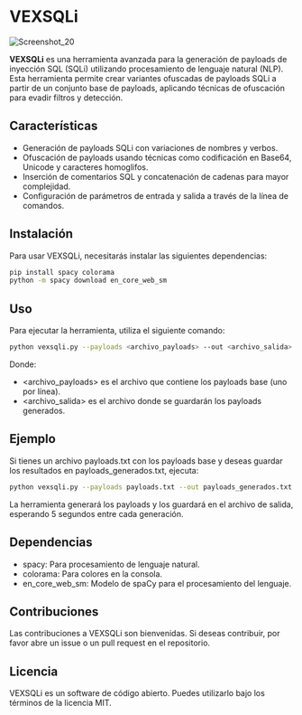 # VEXSQLi

![Screenshot_20](https://github.com/user-attachments/assets/755ab8a1-04f7-455d-8590-c7dd3afc50cb)

**VEXSQLi** es una herramienta avanzada para la generación de payloads de inyección SQL (SQLi) utilizando procesamiento de lenguaje natural (NLP). Esta herramienta permite crear variantes ofuscadas de payloads SQLi a partir de un conjunto base de payloads, aplicando técnicas de ofuscación para evadir filtros y detección.

## Características

- Generación de payloads SQLi con variaciones de nombres y verbos.
- Ofuscación de payloads usando técnicas como codificación en Base64, Unicode y caracteres homoglifos.
- Inserción de comentarios SQL y concatenación de cadenas para mayor complejidad.
- Configuración de parámetros de entrada y salida a través de la línea de comandos.

## Instalación

Para usar VEXSQLi, necesitarás instalar las siguientes dependencias:

```bash
pip install spacy colorama
python -m spacy download en_core_web_sm
```

## Uso
Para ejecutar la herramienta, utiliza el siguiente comando:

```bash
python vexsqli.py --payloads <archivo_payloads> --out <archivo_salida>
```

Donde:

- <archivo_payloads> es el archivo que contiene los payloads base (uno por línea).
- <archivo_salida> es el archivo donde se guardarán los payloads generados.

## Ejemplo

Si tienes un archivo payloads.txt con los payloads base y deseas guardar los resultados en payloads_generados.txt, ejecuta:

```bash
python vexsqli.py --payloads payloads.txt --out payloads_generados.txt
```

La herramienta generará los payloads y los guardará en el archivo de salida, esperando 5 segundos entre cada generación.

## Dependencias

- spacy: Para procesamiento de lenguaje natural.
- colorama: Para colores en la consola.
- en_core_web_sm: Modelo de spaCy para el procesamiento del lenguaje.

## Contribuciones

Las contribuciones a VEXSQLi son bienvenidas. Si deseas contribuir, por favor abre un issue o un pull request en el repositorio.

## Licencia

VEXSQLi es un software de código abierto. Puedes utilizarlo bajo los términos de la licencia MIT.
